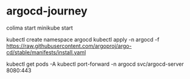 # argocd-journey

colima start
minikube start

kubectl create namespace argocd
kubectl apply -n argocd -f https://raw.githubusercontent.com/argoproj/argo-cd/stable/manifests/install.yaml

kubectl get pods -A
kubectl port-forward -n argocd svc/argocd-server 8080:443
